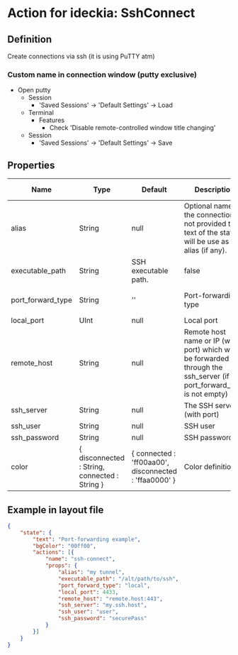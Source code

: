 # Action for ideckia: SshConnect

## Definition

Create connections via ssh (it is using PuTTY atm)

### Custom name in connection window (putty exclusive)

* Open putty
  * Session
    * 'Saved Sessions' -> 'Default Settings' -> Load
  * Terminal
    * Features
      * Check 'Disable remote-controlled window title changing'
  * Session
    * 'Saved Sessions' -> 'Default Settings' -> Save
      

## Properties

| Name | Type | Default | Description | Possible values |
| ----- |----- | ----- | ----- | ----- |
| alias | String | null | Optional name for the connection. If not provided the text of the state will be use as alias (if any). | null |
| executable_path | String | SSH executable path. | false | "putty -ssh" | null |
| port_forward_type | String | '' | Port-forwarding type | ['', 'local', 'remote', 'dynamic'] |
| local_port | UInt | null | Local port | null |
| remote_host | String | null | Remote host name or IP (with port) which will be forwarded to through the ssh_server (if port_forward_type is not empty) | null |
| ssh_server | String | null | The SSH server (with port) | null |
| ssh_user | String | null | SSH user | null |
| ssh_password | String | null | SSH password | null |
| color | { disconnected : String, connected : String } | { connected : 'ff00aa00', disconnected : 'ffaa0000' } | Color definitions | null |


## Example in layout file

```json
{
    "state": {
        "text": "Port-forwarding example",
        "bgColor": "00ff00",
        "actions": [{
            "name": "ssh-connect",
            "props": {
                "alias": "my tunnel",
                "executable_path": "/alt/path/to/ssh",
                "port_forward_type": "local",
                "local_port": 4433,
                "remote_host": "remote.host:443",
                "ssh_server": "my.ssh.host",
                "ssh_user": "user",
                "ssh_password": "securePass"
            }
        }]
    }
}
```